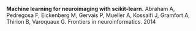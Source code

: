 ---
---

**Machine learning for neuroimaging with scikit-learn.**
Abraham A, Pedregosa F, Eickenberg M, Gervais P, Mueller A, Kossaifi J, Gramfort A, Thirion B, Varoquaux G.
Frontiers in neuroinformatics. 2014
